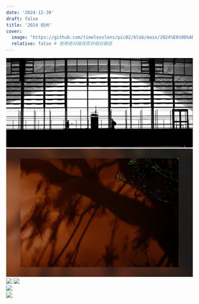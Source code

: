 ```yaml
---
date: '2024-12-30'
draft: false
title: '2024 杭州'
cover:
  image: "https://github.com/timelesslens/pic02/blob/main/2024%E6%9D%AD%E5%B7%9E/WechatIMG125.jpg?raw=true" # 您可以使用文章中已有的图片或其他图片
  relative: false # 使用绝对路径而非相对路径
---
```


<div class="image-grid image-row-2">
  <img src="https://github.com/timelesslens/pic02/blob/main/2024%E6%9D%AD%E5%B7%9E/WechatIMG125.jpg?raw=true">
  <img src="https://github.com/timelesslens/pic02/blob/main/2024%E6%9D%AD%E5%B7%9E/1749295673602.jpg?raw=true">
</div>
<div class="image-grid image-row-2">
  <img src="https://github.com/timelesslens/pic02/blob/main/2024%E6%9D%AD%E5%B7%9E/1749295673618.jpg?raw=true">
  <img src="https://github.com/timelesslens/pic02/blob/main/2024%E6%9D%AD%E5%B7%9E/1749295673642.jpg?raw=true">
</div>
<div class="image-grid image-row-1">
  <img src="https://github.com/timelesslens/pic02/blob/main/2024%E6%9D%AD%E5%B7%9E/1749295673652.jpg?raw=true">
</div>

<div class="image-grid image-row-3">
  <img src="https://github.com/timelesslens/pic02/blob/main/2024%E6%9D%AD%E5%B7%9E/1749295673633.jpg?raw=true">
</div>




